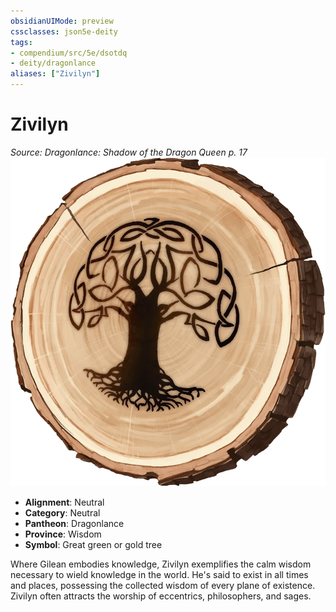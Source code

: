 ```yaml
---
obsidianUIMode: preview
cssclasses: json5e-deity
tags:
- compendium/src/5e/dsotdq
- deity/dragonlance
aliases: ["Zivilyn"]
---
```

# Zivilyn
*Source: Dragonlance: Shadow of the Dragon Queen p. 17* 
![Symbol of Zivilyn](https://raw.githubusercontent.com/5etools-mirror-2/5etools-img/main/deities/DSotDQ/015-00-023.symbol-zivilyn.webp#symbol)

- **Alignment**: Neutral
- **Category**: Neutral
- **Pantheon**: Dragonlance
- **Province**: Wisdom
- **Symbol**: Great green or gold tree

Where Gilean embodies knowledge, Zivilyn exemplifies the calm wisdom necessary to wield knowledge in the world. He's said to exist in all times and places, possessing the collected wisdom of every plane of existence. Zivilyn often attracts the worship of eccentrics, philosophers, and sages.